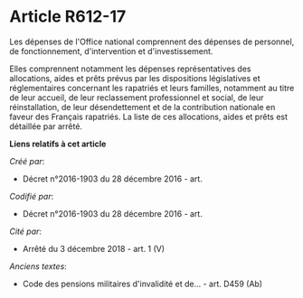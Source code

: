 # Article R612-17

Les dépenses de l'Office national comprennent des dépenses de personnel, de fonctionnement, d'intervention et
d'investissement.

Elles comprennent notamment les dépenses représentatives des allocations, aides et prêts prévus par les dispositions
législatives et réglementaires concernant les rapatriés et leurs familles, notamment au titre de leur accueil, de leur
reclassement professionnel et social, de leur réinstallation, de leur désendettement et de la contribution nationale en
faveur des Français rapatriés. La liste de ces allocations, aides et prêts est détaillée par arrêté.

**Liens relatifs à cet article**

_Créé par_:

  - Décret n°2016-1903 du 28 décembre 2016 - art.

_Codifié par_:

  - Décret n°2016-1903 du 28 décembre 2016 - art.

_Cité par_:

  - Arrêté du 3 décembre 2018 - art. 1 (V)

_Anciens textes_:

  - Code des pensions militaires d'invalidité et de... - art. D459 (Ab)
